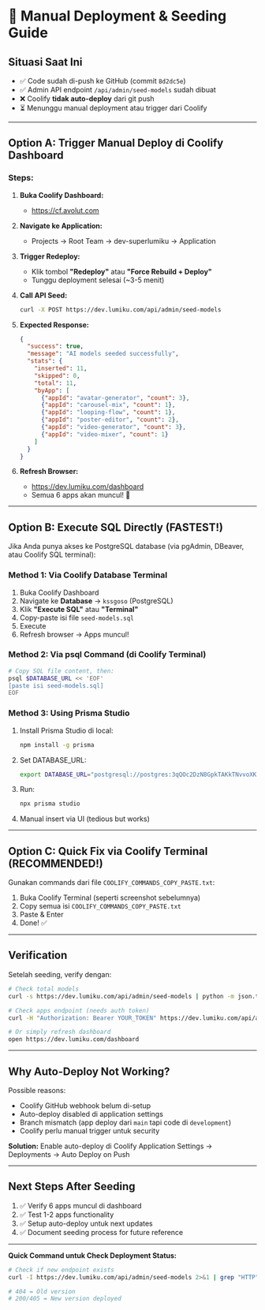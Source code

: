# 🚀 Manual Deployment & Seeding Guide

## Situasi Saat Ini

- ✅ Code sudah di-push ke GitHub (commit `8d2dc5e`)
- ✅ Admin API endpoint `/api/admin/seed-models` sudah dibuat
- ❌ Coolify **tidak auto-deploy** dari git push
- ⏳ Menunggu manual deployment atau trigger dari Coolify

---

## Option A: Trigger Manual Deploy di Coolify Dashboard

### Steps:

1. **Buka Coolify Dashboard:**
   - https://cf.avolut.com

2. **Navigate ke Application:**
   - Projects → Root Team → dev-superlumiku → Application

3. **Trigger Redeploy:**
   - Klik tombol **"Redeploy"** atau **"Force Rebuild + Deploy"**
   - Tunggu deployment selesai (~3-5 menit)

4. **Call API Seed:**
   ```bash
   curl -X POST https://dev.lumiku.com/api/admin/seed-models
   ```

5. **Expected Response:**
   ```json
   {
     "success": true,
     "message": "AI models seeded successfully",
     "stats": {
       "inserted": 11,
       "skipped": 0,
       "total": 11,
       "byApp": [
         {"appId": "avatar-generator", "count": 3},
         {"appId": "carousel-mix", "count": 1},
         {"appId": "looping-flow", "count": 1},
         {"appId": "poster-editor", "count": 2},
         {"appId": "video-generator", "count": 3},
         {"appId": "video-mixer", "count": 1}
       ]
     }
   }
   ```

6. **Refresh Browser:**
   - https://dev.lumiku.com/dashboard
   - Semua 6 apps akan muncul! 🎉

---

## Option B: Execute SQL Directly (FASTEST!)

Jika Anda punya akses ke PostgreSQL database (via pgAdmin, DBeaver, atau Coolify SQL terminal):

### Method 1: Via Coolify Database Terminal

1. Buka Coolify Dashboard
2. Navigate ke **Database** → `kssgoso` (PostgreSQL)
3. Klik **"Execute SQL"** atau **"Terminal"**
4. Copy-paste isi file `seed-models.sql`
5. Execute
6. Refresh browser → Apps muncul!

### Method 2: Via psql Command (di Coolify Terminal)

```bash
# Copy SQL file content, then:
psql $DATABASE_URL << 'EOF'
[paste isi seed-models.sql]
EOF
```

### Method 3: Using Prisma Studio

1. Install Prisma Studio di local:
   ```bash
   npm install -g prisma
   ```

2. Set DATABASE_URL:
   ```bash
   export DATABASE_URL="postgresql://postgres:3qQOc2DzN8GpkTAKkTNvvoXKn4ZPbyxkX65zRMBL0IbI9XsVZd5zQkhAj5j793e6@kssgoso:5432/postgres"
   ```

3. Run:
   ```bash
   npx prisma studio
   ```

4. Manual insert via UI (tedious but works)

---

## Option C: Quick Fix via Coolify Terminal (RECOMMENDED!)

Gunakan commands dari file `COOLIFY_COMMANDS_COPY_PASTE.txt`:

1. Buka Coolify Terminal (seperti screenshot sebelumnya)
2. Copy semua isi `COOLIFY_COMMANDS_COPY_PASTE.txt`
3. Paste & Enter
4. Done! ✅

---

## Verification

Setelah seeding, verify dengan:

```bash
# Check total models
curl -s https://dev.lumiku.com/api/admin/seed-models | python -m json.tool

# Check apps endpoint (needs auth token)
curl -H "Authorization: Bearer YOUR_TOKEN" https://dev.lumiku.com/api/apps

# Or simply refresh dashboard
open https://dev.lumiku.com/dashboard
```

---

## Why Auto-Deploy Not Working?

Possible reasons:
- Coolify GitHub webhook belum di-setup
- Auto-deploy disabled di application settings
- Branch mismatch (app deploy dari `main` tapi code di `development`)
- Coolify perlu manual trigger untuk security

**Solution:** Enable auto-deploy di Coolify Application Settings → Deployments → Auto Deploy on Push

---

## Next Steps After Seeding

1. ✅ Verify 6 apps muncul di dashboard
2. ✅ Test 1-2 apps functionality
3. ✅ Setup auto-deploy untuk next updates
4. ✅ Document seeding process for future reference

---

**Quick Command untuk Check Deployment Status:**
```bash
# Check if new endpoint exists
curl -I https://dev.lumiku.com/api/admin/seed-models 2>&1 | grep "HTTP"

# 404 = Old version
# 200/405 = New version deployed
```
